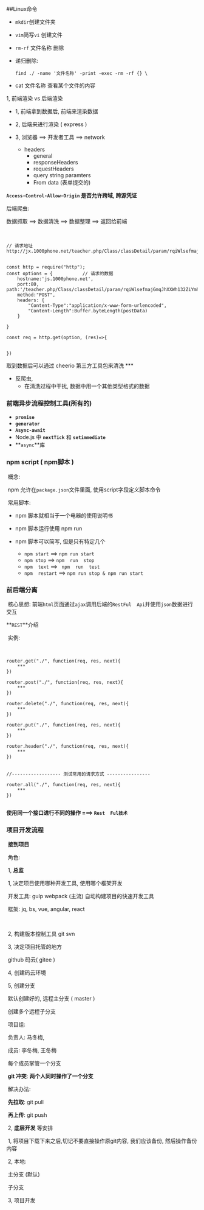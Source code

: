 ##Linux命令

+ `mkdir`创建文件夹

+ `vim`简写`vi` 创建文件

+ `rm-rf`   文件名称   删除

+ 递归删除:

    `find ./ -name '文件名称' -print -exec -rm -rf {} \`

+  cat 文件名称    查看某个文件的内容

1, 前端渲染 vs 后端渲染

+ 1, 前端拿到数据后, 前端来渲染数据

+ 2, 后端来进行渲染 ( express )

+ 3, 浏览器 ==> 开发者工具 ==> network
  + headers
    + general
    + responseHeaders
    + requestHeaders
    + query string paramters
    + From data (表单提交的)

**`Access-Control-Allow-Origin`   是否允许跨域,  跨源凭证**



后端爬虫:

数据抓取 ==> 数据清洗 ==> 数据整理 ==> 返回给前端

​	

```
// 请求地址  http://jx.1000phone.net/teacher.php/Class/classDetail/param/rqiWlsefmajGmqJhXXWh132ZiYmho


const http = require("http");
const options = {			// 请求的数据
    hostname:'js.1000phone.net',  
    port:80,			        											path:'/teacher.php/Class/classDetail/param/rqiWlsefmajGmqJhXXWh132ZiYmho',
    method:"POST",
    headers: {
        "Content-Type":"application/x-www-form-urlencoded",
        "Content-Length":Buffer.byteLength(postData) 
    }
    
}

const req = http.get(option, (res)=>{
    
    
})
```



取到数据后可以通过 cheerio  第三方工具包来清洗  ***



+ 反爬虫,
  + 在清洗过程中干扰, 数据中用一个其他类型格式的数据





### 前端异步流程控制工具(所有的)

+ **`promise`**
+ **`generator`**
+ **`Async-await`**
+ Node.js 中 **`nextTick`**  和 **`setimmediate`**
+ **`async`**库



### npm  script ( npm脚本 )

​	概念:

​		npm 允许在`package.json`文件里面, 使用script字段定义脚本命令

​	常用脚本:

+ npm 脚本就相当于一个电器的使用说明书

+ npm 脚本运行使用 npm run 

+ npm 脚本可以简写,  但是只有特定几个
  + `npm start`  ==>  `npm run start`
  + `npm stop`  ==>  `npm  run  stop`
  + `npm  text`  ==> ` npm  run  test`
  + `npm  restart`  ==>  `npm run stop & npm run start`

 

### 前后端分离

​	核心思想: 前端`html`页面通过`ajax`调用后端的`RestFul  Api`并使用`json`数据进行交互



**`REST`**介绍

​	实例:

​	

```
router.get("./", function(req, res, next){
    ***
})

router.post("./", function(req, res, next){
    ***
})

router.delete("./", function(req, res, next){
    ***
})

router.put("./", function(req, res, next){
    ***
})

router.header("./", function(req, res, next){
    ***
})


//------------------ 测试常用的请求方式 ----------------

router.all("./", function(req, res, next){
    ***
})


```

**使用同一个接口进行不同的操作 ===>  ` Rest  Ful技术 `**





### 项目开发流程

​	**接到项目**

​		角色:

​			1, **总监**

​				1, 决定项目使用哪种开发工具, 使用哪个框架开发

​				开发工具: gulp    webpack (主流) 自动构建项目的快速开发工具

​				框架:  jq, bs,  vue,  angular,  react

​					

​				2, 构建版本控制工具	git   svn

​				3,  决定项目托管的地方

​					github   码云( gitee )

​				4,  创建码云环境				

​				5, 创建分支

​					默认创建好的, 远程主分支 ( master )

​					创建多个远程子分支

​						项目组:

​							负责人: 马冬梅, 

​								成员:  李冬梅, 王冬梅

​								每个成员掌管一个分支



​				**git 冲突**:  **两个人同时操作了一个分支**

​					解决办法:

​						**先拉取**:  git pull 			

​						**再上传**:  git push					





​			2, **底层开发**	等安排

​				1, 将项目下载下来之后,切记不要直接操作原git内容, 我们应该备份, 然后操作备份内容

​				2, 本地:

​					主分支 (默认)

​					子分支

​				3, 项目开发